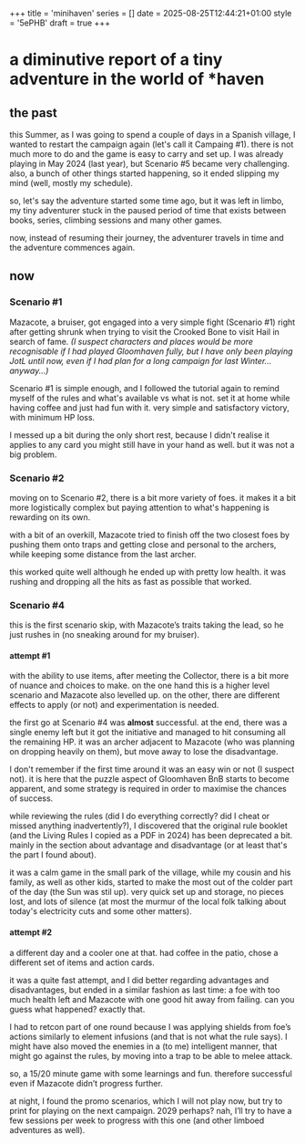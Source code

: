 +++
title = 'minihaven'
series = []
date = 2025-08-25T12:44:21+01:00
style = '5ePHB'
draft = true
+++

# a diminutive report of a tiny adventure in the world of *haven

## the past

this Summer, as I was going to spend a couple of days in a Spanish village, I wanted to restart the campaign again (let's call it Campaing #1). there is not much more to do and the game is easy to carry and set up. I was already playing in May 2024 (last year), but Scenario #5 became very challenging. also, a bunch of other things started happening, so it ended slipping my mind (well, mostly my schedule).

so, let's say the adventure started some time ago, but it was left in limbo, my tiny adventurer stuck in the paused period of time that exists between books, series, climbing sessions and many other games.

now, instead of resuming their journey, the adventurer travels in time and the adventure commences again.


## now

### Scenario #1

Mazacote, a bruiser, got engaged into a very simple fight (Scenario #1) right after getting shrunk when trying to visit the Crooked Bone to visit Hail in search of fame. *(I suspect characters and places would be more recognisable if I had played Gloomhaven fully, but I have only been playing JotL until now, even if I had plan for a long campaign for last Winter... anyway...)*

Scenario #1 is simple enough, and I followed the tutorial again to remind myself of the rules and what's available vs what is not. set it at home while having coffee and just had fun with it. very simple and satisfactory victory, with minimum HP loss.

I messed up a bit during the only short rest, because I didn't realise it applies to any card you might still have in your hand as well. but it was not a big problem.

### Scenario #2

moving on to Scenario #2, there is a bit more variety of foes. it makes it a bit more logistically complex but paying attention to what's happening is rewarding on its own.

with a bit of an overkill, Mazacote tried to finish off the two closest foes by pushing them onto traps and getting close and personal to the archers, while keeping some distance from the last archer.

this worked quite well although he ended up with pretty low health. it was rushing and dropping all the hits as fast as possible that worked.


### Scenario #4

this is the first scenario skip, with Mazacote’s traits taking the lead, so he just rushes in (no sneaking around for my bruiser).

#### attempt #1

with the ability to use items, after meeting the Collector, there is a bit more of nuance and choices to make. on the one hand this is a higher level scenario and Mazacote also levelled up. on the other, there are different effects to apply (or not) and experimentation is needed.

the first go at Scenario #4 was **almost** successful. at the end, there was a single enemy left but it got the initiative and managed to hit consuming all the remaining HP. it was an archer adjacent to Mazacote (who was planning on dropping heavily on them), but move away to lose the disadvantage.

I don't remember if the first time around it was an easy win or not (I suspect not). it is here that the puzzle aspect of Gloomhaven BnB starts to become apparent, and some strategy is required in order to maximise the chances of success.

while reviewing the rules (did I do everything correctly? did I cheat or missed anything inadvertently?), I discovered that the original rule booklet (and the Living Rules I copied as a PDF in 2024) has been deprecated a bit. mainly in the section about advantage and disadvantage (or at least that's the part I found about).

it was a calm game in the small park of the village, while my cousin and his family, as well as other kids, started to make the most out of the colder part of the day (the Sun was stil up). very quick set up and storage, no pieces lost, and lots of silence (at most the murmur of the local folk talking about today's electricity cuts and some other matters).

#### attempt #2

a different day and a cooler one at that. had coffee in the patio, chose a different set of items and action cards.

it was a quite fast attempt, and I did better regarding advantages and disadvantages, but ended in a similar fashion as last time: a foe with too much health left and Mazacote with one good hit away from failing. can you guess what happened? exactly that.

I had to retcon part of one round because I was applying shields from foe’s actions similarly to element infusions (and that is not what the rule says). I might have also moved the enemies in a (to me) intelligent manner, that might go against the rules, by moving into a trap to be able to melee attack.

so, a 15/20 minute game with some learnings and fun. therefore successful even if Mazacote didn’t progress further.

at night, I found the promo scenarios, which I will not play now, but try to print for playing on the next campaign. 2029 perhaps? nah, I’ll try to have a few sessions per week to progress with this one (and other limboed adventures as well).

